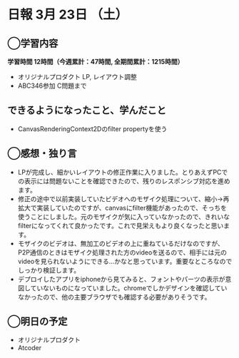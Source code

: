# 日報  3月 23日 （土）

## ◯学習内容

**学習時間  12時間（今週累計：47時間, 全期間累計：1215時間）**

- オリジナルプロダクト LP, レイアウト調整
- ABC346参加 C問題まで

## できるようになったこと、学んだこと

- CanvasRenderingContext2Dのfilter propertyを使う

## ◯感想・独り言

- LPが完成し、細かいレイアウトの修正作業に入りました。とりあえずPCでの表示には問題ないことを確認できたので、残りのレスポンシブ対応を進めます。
- 修正の途中で以前実装していたビデオへのモザイク処理について、縮小→再拡大で実装していたのですが、canvasにfilter機能があったので、そっちを使うことにしました。元のモザイクが気に入っていなかったので、きれいなfilterになってくれて良かったです。これで見栄えもより良くなったと思います。
- モザイクのビデオは、無加工のビデオの上に重ねているだけなのですが、P2P通信のときはモザイク処理された方のvideoを送るので、相手には元のvideoを見られないようにできる...かなと思っています。重要なところなのでしっかり検証します。
- デプロイしたアプリをiphoneから見てみると、フォントやパーツの表示が意図していないものになっていました。chromeでしかデザインを確認していなかったので、他の主要ブラウザでも確認する必要がありそうです。

## ◯明日の予定

- オリジナルプロダクト
- Atcoder
